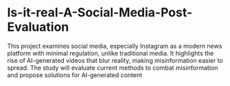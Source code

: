 # Is-it-real-A-Social-Media-Post-Evaluation
This project examines social media, especially Instagram as a modern news platform with minimal regulation, unlike traditional media. It highlights the rise of AI-generated videos that blur reality, making misinformation easier to spread. The study will evaluate current methods to combat misinformation and propose solutions for AI-generated content
